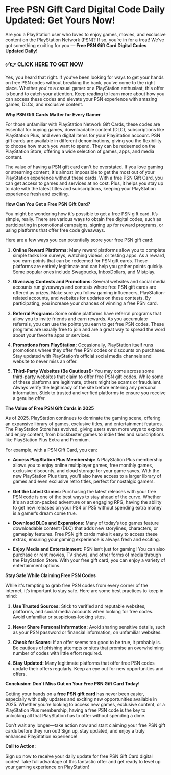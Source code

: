 # Free PSN Gift Card Digital Code Daily Updated: Get Yours Now!

Are you a PlayStation user who loves to enjoy games, movies, and exclusive content on the PlayStation Network (PSN)? If so, you’re in for a treat! We’ve got something exciting for you — **Free PSN Gift Card Digital Codes Updated Daily**!

### [✅👉 CLICK HERE TO GET NOW](https://freerewards.xyz/psn/go/)

Yes, you heard that right. If you’ve been looking for ways to get your hands on free PSN codes without breaking the bank, you’ve come to the right place. Whether you're a casual gamer or a PlayStation enthusiast, this offer is bound to catch your attention. Keep reading to learn more about how you can access these codes and elevate your PSN experience with amazing games, DLCs, and exclusive content.

**Why PSN Gift Cards Matter for Every Gamer**

For those unfamiliar with PlayStation Network Gift Cards, these codes are essential for buying games, downloadable content (DLC), subscriptions like PlayStation Plus, and even digital items for your PlayStation account. PSN gift cards are available in different denominations, giving you the flexibility to choose how much you want to spend. They can be redeemed on the PlayStation Store, offering a wide selection of games, apps, and media content.

The value of having a PSN gift card can't be overstated. If you love gaming or streaming content, it's almost impossible to get the most out of your PlayStation experience without these cards. With a free PSN Gift Card, you can get access to games and services at no cost. Plus, it helps you stay up to date with the latest titles and subscriptions, keeping your PlayStation experience fresh and exciting.

**How Can You Get a Free PSN Gift Card?**

You might be wondering how it's possible to get a free PSN gift card. It’s simple, really. There are various ways to obtain free digital codes, such as participating in promotional campaigns, signing up for reward programs, or using platforms that offer free code giveaways.

Here are a few ways you can potentially score your free PSN gift card:

1. **Online Reward Platforms:**
   Many reward platforms allow you to complete simple tasks like surveys, watching videos, or testing apps. As a reward, you earn points that can be redeemed for PSN gift cards. These platforms are entirely legitimate and can help you gather points quickly. Some popular ones include Swagbucks, InboxDollars, and Mistplay.

2. **Giveaway Contests and Promotions:**
   Several websites and social media accounts run giveaways and contests where free PSN gift cards are offered as prizes. Make sure you follow gaming influencers, PlayStation-related accounts, and websites for updates on these contests. By participating, you increase your chances of winning a free PSN card.

3. **Referral Programs:**
   Some online platforms have referral programs that allow you to invite friends and earn rewards. As you accumulate referrals, you can use the points you earn to get free PSN codes. These programs are usually free to join and are a great way to spread the word about your favorite apps or services.

4. **Promotions from PlayStation:**
   Occasionally, PlayStation itself runs promotions where they offer free PSN codes or discounts on purchases. Stay updated with PlayStation’s official social media channels and website to never miss an offer.

5. **Third-Party Websites (Be Cautious!):**
   You may come across some third-party websites that claim to offer free PSN gift codes. While some of these platforms are legitimate, others might be scams or fraudulent. Always verify the legitimacy of the site before entering any personal information. Stick to trusted and verified platforms to ensure you receive a genuine offer.

**The Value of Free PSN Gift Cards in 2025**

As of 2025, PlayStation continues to dominate the gaming scene, offering an expansive library of games, exclusive titles, and entertainment features. The PlayStation Store has evolved, giving users even more ways to explore and enjoy content, from blockbuster games to indie titles and subscriptions like PlayStation Plus Extra and Premium.

For example, with a PSN Gift Card, you can:

- **Access PlayStation Plus Membership:**
   A PlayStation Plus membership allows you to enjoy online multiplayer games, free monthly games, exclusive discounts, and cloud storage for your game saves. With the new PlayStation Plus tiers, you'll also have access to a larger library of games and even exclusive retro titles, perfect for nostalgic gamers.

- **Get the Latest Games:**
   Purchasing the latest releases with your free PSN code is one of the best ways to stay ahead of the curve. Whether it's an action-packed adventure or an engaging RPG, having the ability to get new releases on your PS4 or PS5 without spending extra money is a gamer’s dream come true.

- **Download DLCs and Expansions:**
   Many of today’s top games feature downloadable content (DLC) that adds new storylines, characters, or gameplay features. Free PSN gift cards make it easy to access these extras, ensuring your gaming experience is always fresh and exciting.

- **Enjoy Media and Entertainment:**
   PSN isn’t just for gaming! You can also purchase or rent movies, TV shows, and other forms of media through the PlayStation Store. With your free gift card, you can enjoy a variety of entertainment options.

**Stay Safe While Claiming Free PSN Codes**

While it's tempting to grab free PSN codes from every corner of the internet, it’s important to stay safe. Here are some best practices to keep in mind:

1. **Use Trusted Sources:**
   Stick to verified and reputable websites, platforms, and social media accounts when looking for free codes. Avoid unfamiliar or suspicious-looking sites.

2. **Never Share Personal Information:**
   Avoid sharing sensitive details, such as your PSN password or financial information, on unfamiliar websites.

3. **Check for Scams:**
   If an offer seems too good to be true, it probably is. Be cautious of phishing attempts or sites that promise an overwhelming number of codes with little effort required.

4. **Stay Updated:**
   Many legitimate platforms that offer free PSN codes update their offers regularly. Keep an eye out for new opportunities and offers.

**Conclusion: Don't Miss Out on Your Free PSN Gift Card Today!**

Getting your hands on a **free PSN gift card** has never been easier, especially with daily updates and exciting new opportunities available in 2025. Whether you're looking to access new games, exclusive content, or a PlayStation Plus membership, having a free PSN code is the key to unlocking all that PlayStation has to offer without spending a dime.

Don’t wait any longer—take action now and start claiming your free PSN gift cards before they run out! Sign up, stay updated, and enjoy a truly enhanced PlayStation experience!

**Call to Action:**

Sign up now to receive your daily update for free PSN Gift Card digital codes! Take full advantage of this fantastic offer and get ready to level up your gaming experience on PlayStation!
